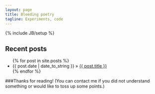 ```yaml
---
layout: page
title: Bleeding poetry
tagline: Experiments, code
---
```

{% include JB/setup %}

## Recent posts

<ul class="posts">
  {% for post in site.posts %}
    <li><span>{{ post.date | date_to_string }}</span> &raquo; <a href="{{ BASE_PATH }}{{ post.url }}">{{ post.title }}</a></li>
  {% endfor %}
</ul>

###Thanks for reading!
(You can contact me if you did not understand something or would like to toss up some points.)

